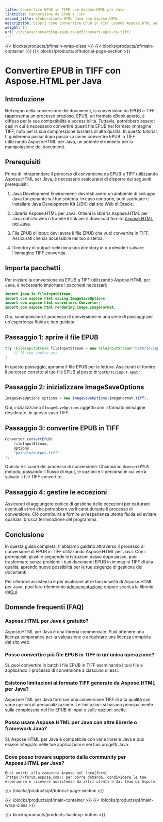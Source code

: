 ```yaml
---
title: Convertire EPUB in TIFF con Aspose.HTML per Java
linktitle: Conversione da EPUB a TIFF
second_title: Elaborazione HTML Java con Aspose.HTML
description: Scopri come convertire EPUB in TIFF usando Aspose.HTML per Java. Segui la nostra guida passo passo per una conversione di documenti di alta qualità.
weight: 14
url: /it/java/converting-epub-to-pdf/convert-epub-to-tiff/
---
```


{{< blocks/products/pf/main-wrap-class >}}
{{< blocks/products/pf/main-container >}}
{{< blocks/products/pf/tutorial-page-section >}}

# Convertire EPUB in TIFF con Aspose.HTML per Java


## Introduzione

Nel regno della conversione dei documenti, la conversione da EPUB a TIFF rappresenta un processo prezioso. EPUB, un formato eBook aperto, è diffuso per la sua compatibilità e accessibilità. Tuttavia, potrebbero esserci casi in cui è necessario convertire questi file EPUB nel formato immagine TIFF, noto per la sua compressione lossless di alta qualità. In questo tutorial, ti guideremo passo dopo passo su come convertire EPUB in TIFF utilizzando Aspose.HTML per Java, un potente strumento per la manipolazione dei documenti.

## Prerequisiti

Prima di intraprendere il percorso di conversione da EPUB a TIFF utilizzando Aspose.HTML per Java, è necessario assicurarsi di disporre dei seguenti prerequisiti:

1. Java Development Environment: dovresti avere un ambiente di sviluppo Java funzionante sul tuo sistema. In caso contrario, puoi scaricare e installare Java Development Kit (JDK) dal sito Web di Oracle.

2.  Libreria Aspose.HTML per Java: Ottieni la libreria Aspose.HTML per Java dal sito web o tramite il link per il download fornito:[Aspose.HTML per Java](https://releases.aspose.com/html/java/).

3. File EPUB di input: devi avere il file EPUB che vuoi convertire in TIFF. Assicurati che sia accessibile nel tuo sistema.

4. Directory di output: seleziona una directory in cui desideri salvare l'immagine TIFF convertita.

## Importa pacchetti

Per iniziare la conversione da EPUB a TIFF utilizzando Aspose.HTML per Java, è necessario importare i pacchetti necessari:

```java
import java.io.FileInputStream;
import com.aspose.html.saving.ImageSaveOptions;
import com.aspose.html.converters.Converter;
import com.aspose.html.rendering.image.ImageFormat;
```

Ora, scomponiamo il processo di conversione in una serie di passaggi per un'esperienza fluida e ben guidata.


## Passaggio 1: aprire il file EPUB

```java
try (FileInputStream fileInputStream = new FileInputStream("path/to/input.epub")) {
    // Il tuo codice qui
}
```

In questo passaggio, apriamo il file EPUB per la lettura. Assicurati di fornire il percorso corretto al tuo file EPUB al posto di`"path/to/input.epub"`.

## Passaggio 2: inizializzare ImageSaveOptions

```java
ImageSaveOptions options = new ImageSaveOptions(ImageFormat.Tiff);
```

 Qui, inizializziamo il`ImageSaveOptions` oggetto con il formato immagine desiderato, in questo caso TIFF.

## Passaggio 3: convertire EPUB in TIFF

```java
Converter.convertEPUB(
    fileInputStream,
    options,
    "path/to/output.tiff"
);
```

 Questo è il cuore del processo di conversione. Chiamiamo il`convertEPUB` metodo, passando il flusso di input, le opzioni e il percorso in cui verrà salvato il file TIFF convertito.

## Passaggio 4: gestire le eccezioni

Assicurati di aggiungere codice di gestione delle eccezioni per catturare eventuali errori che potrebbero verificarsi durante il processo di conversione. Ciò contribuirà a fornire un'esperienza utente fluida ed evitare qualsiasi brusca terminazione del programma.

## Conclusione

In questa guida completa, ti abbiamo guidato attraverso il processo di conversione di EPUB in TIFF utilizzando Aspose.HTML per Java. Con i prerequisiti giusti e seguendo le istruzioni passo dopo passo, puoi trasformare senza problemi i tuoi documenti EPUB in immagini TIFF di alta qualità, aprendo nuove possibilità per le tue esigenze di gestione dei documenti.

Per ulteriore assistenza e per esplorare altre funzionalità di Aspose.HTML per Java, puoi fare riferimento a[documentazione](https://reference.aspose.com/html/java/) oppure scarica la libreria da[Qui](https://releases.aspose.com/html/java/).

## Domande frequenti (FAQ)

### Aspose.HTML per Java è gratuito?
   Aspose.HTML per Java è una libreria commerciale. Puoi ottenere una licenza temporanea per la valutazione o acquistare una licenza completa dal sito web.

### Posso convertire più file EPUB in TIFF in un'unica operazione?
   Sì, puoi convertire in batch i file EPUB in TIFF esaminando i tuoi file e applicando il processo di conversione a ciascuno di essi.

### Esistono limitazioni al formato TIFF generato da Aspose.HTML per Java?
   Aspose.HTML per Java fornisce una conversione TIFF di alta qualità con varie opzioni di personalizzazione. Le limitazioni si basano principalmente sulla complessità del file EPUB di input e sulle opzioni scelte.

### Posso usare Aspose.HTML per Java con altre librerie o framework Java?
   Sì, Aspose.HTML per Java è compatibile con varie librerie Java e può essere integrato nelle tue applicazioni e nei tuoi progetti Java.

### Dove posso trovare supporto dalla community per Aspose.HTML per Java?
    Puoi unirti alla comunità Aspose sul loro[foro](https://forum.aspose.com/) per porre domande, condividere le tue esperienze e ricevere assistenza da altri utenti e dal team di Aspose.

{{< /blocks/products/pf/tutorial-page-section >}}

{{< /blocks/products/pf/main-container >}}
{{< /blocks/products/pf/main-wrap-class >}}

{{< blocks/products/products-backtop-button >}}
